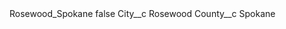 <?xml version="1.0" encoding="UTF-8"?>
<CustomMetadata xmlns="http://soap.sforce.com/2006/04/metadata" xmlns:xsi="http://www.w3.org/2001/XMLSchema-instance" xmlns:xsd="http://www.w3.org/2001/XMLSchema">
    <label>Rosewood_Spokane</label>
    <protected>false</protected>
    <values>
        <field>City__c</field>
        <value xsi:type="xsd:string">Rosewood</value>
    </values>
    <values>
        <field>County__c</field>
        <value xsi:type="xsd:string">Spokane</value>
    </values>
</CustomMetadata>
